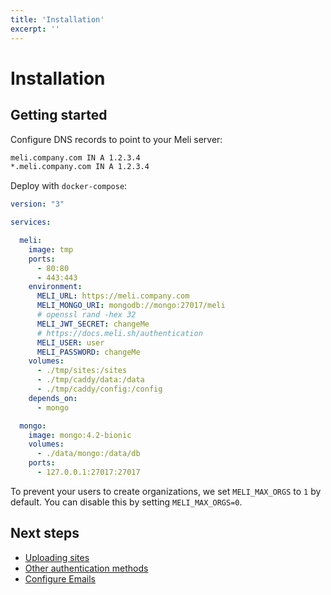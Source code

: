 ```yaml
---
title: 'Installation'
excerpt: ''
---
```


# Installation

## Getting started

Configure DNS records to point to your Meli server:

<div class="code-group">

```txt
meli.company.com IN A 1.2.3.4
*.meli.company.com IN A 1.2.3.4
```

</div>

Deploy with `docker-compose`:

<div class="code-group">

```yaml
version: "3"

services:

  meli:
    image: tmp
    ports:
      - 80:80
      - 443:443
    environment:
      MELI_URL: https://meli.company.com
      MELI_MONGO_URI: mongodb://mongo:27017/meli
      # openssl rand -hex 32
      MELI_JWT_SECRET: changeMe
      # https://docs.meli.sh/authentication
      MELI_USER: user
      MELI_PASSWORD: changeMe
    volumes:
      - ./tmp/sites:/sites
      - ./tmp/caddy/data:/data
      - ./tmp/caddy/config:/config
    depends_on:
      - mongo

  mongo:
    image: mongo:4.2-bionic
    volumes:
      - ./data/mongo:/data/db
    ports:
      - 127.0.0.1:27017:27017
```

</div>

<div class="blockquote" data-props='{ "mod": "info" }'>

To prevent your users to create organizations, we set `MELI_MAX_ORGS` to `1` by default. You can disable this by setting `MELI_MAX_ORGS=0`.

</div>

## Next steps

- [Uploading sites](/get-started/upload-site)
- [Other authentication methods](/authentication)
- [Configure Emails](/configuration/emails)
